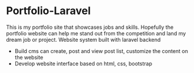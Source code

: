 # Portfolio-Laravel
This is my portfolio site that showcases jobs and skills. Hopefully the portfolio website can help me stand out from the competition and land my dream job or project.
Website system built with laravel backend
* Build cms can create, post and view post list, customize the content on the website
* Develop website interface based on html, css, bootstrap
